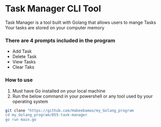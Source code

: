 # Task Manager CLI Tool
Task Manager is a tool built with Golang that allows users to mange Tasks
Your tasks are stored on your computer memory

### There are 4 prompts included in the program
- Add Task
- Delete Task
- View Tasks
- Clear Taks

### How to use
1. Must have Go installed on your local machine
2. Run the below command in your powershell or any tool used by your operating system

```bash
git clone "https://github.com/Habeebamoo/my_Golang_program
cd my_Golang_program/055-task-manager
go run main.go